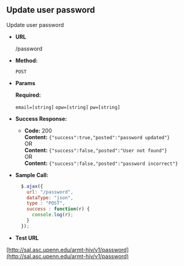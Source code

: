 **Update user password**
----
  Update user password

* **URL**

  /password

* **Method:**

  `POST`

*  **Params**

   **Required:**

   `email=[string]`
   `opw=[string]`
   `pw=[string]`


* **Success Response:**

  * **Code:** 200 <br />
    **Content:** `{"success":true,"posted":"password updated"}`<br />
     OR <br />
    **Content:** `{"success":false,"posted":"User not found"}`<br />
     OR <br />
    **Content:** `{"success":false,"posted":"password incorrect"}`<br />
    
* **Sample Call:**

  ```javascript
    $.ajax({
      url: "/password",
      dataType: "json",
      type : "POST",
      success : function(r) {
        console.log(r);
      }
    });
  ```

*  **Test URL**<br>

[http://sal.asc.upenn.edu/armt-hiv/v1/password](http://sal.asc.upenn.edu/armt-hiv/v1/password)